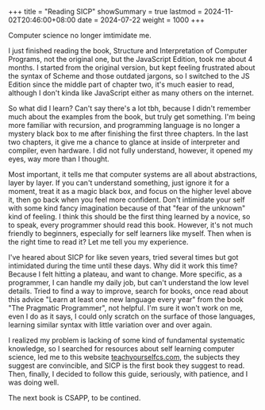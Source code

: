 +++
title       = "Reading SICP"
showSummary = true
lastmod     = 2024-11-02T20:46:00+08:00
date        = 2024-07-22
weight      = 1000
+++

Computer science no longer imtimidate me.

<!--more-->

I just finished reading the book, Structure and Interpretation of Computer Programs,
not the original one, but the JavaScript Edition, took me about 4 months.
I started from the original version, but kept feeling frustrated about the syntax of Scheme
and those outdated jargons, so I switched to the JS Edition since the middle part of chapter two,
it's much easier to read, although I don't kinda like JavaScript either as
many others on the internet.

So what did I learn? Can't say there's a lot tbh, because I didn't remember much
about the examples from the book, but truly get something. I'm being more familiar
with recursion, and programming language is no longer a mystery black box
to me after finishing the first three chapters. In the last two chapters,
it give me a chance to glance at inside of interpreter and compiler, even hardware.
I did not fully understand, however, it opened my eyes, way more than I thought.

Most important, it tells me that computer systems are all about abstractions,
layer by layer. If you can't understand something, just ignore it for a moment,
treat it as a magic black box, and focus on the higher level above it, then go back
when you feel more confident. Don't intimidate your self with some kind fancy imagination
because of that "fear of the unknown" kind of feeling. I think this should be the first thing learned
by a novice, so to speak, every programmer should read this book. However,
it's not much friendly to beginners, especially for self learners like myself.
Then when is the right time to read it? Let me tell you my experience.

I've heared about SICP for like seven years,
tried several times but got intimidated during the time until these days.
Why did it work this time? Because I felt hitting a plateau, and want to change.
More specific, as a programmer, I can handle my daily job,
but can't understand the low level details. Tried to find a way to improve,
search for books, once read about this advice
"Learn at least one new language every year" from the book "The Pragmatic Programmer",
not helpful. I'm sure it won't work on me, even I do as it says, I could only scratch on
the surface of those languages, learning similar syntax with little variation
over and over again.

I realized my problem is lacking of some kind of fundamental systematic knowledge,
so I searched for resources about self learning computer science, led me to this website
[teachyourselfcs.com](https://teachyourselfcs.com/), the subjects they suggest are convincible,
and SICP is the first book they suggest to read. Then, finally, I decided to follow this guide,
seriously, with patience, and I was doing well.

The next book is CSAPP, to be contined.

